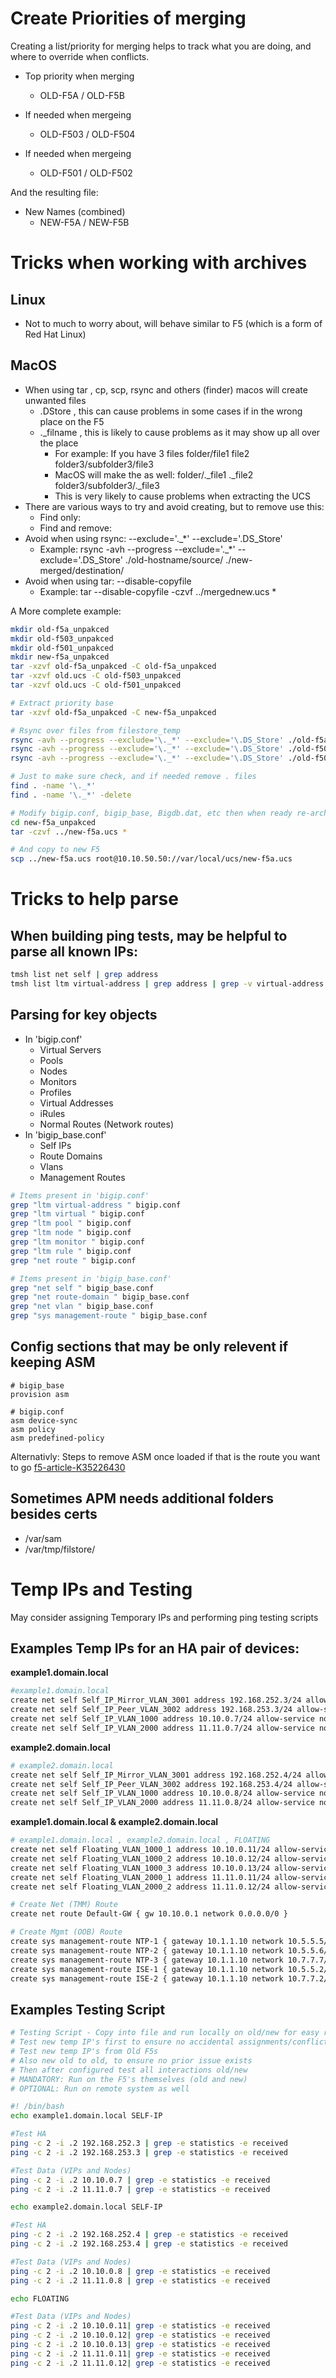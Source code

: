 

# Create Priorities of merging
Creating a list/priority for merging helps to track what you are doing, and where to override when conflicts.

* Top priority when merging
    * OLD-F5A / OLD-F5B

* If needed when mergeing
    * OLD-F503 / OLD-F504

* If needed when mergeing
    * OLD-F501 / OLD-F502

And the resulting file:
* New Names (combined)
    * NEW-F5A / NEW-F5B


# Tricks when working with archives

## Linux

* Not to much to worry about, will behave similar to F5 (which is a form of Red Hat Linux)

## MacOS

* When using tar , cp, scp, rsync and others (finder) macos will create unwanted files
  * .DStore , this can cause problems in some cases if in the wrong place on the F5
  * ._filname , this is likely to cause problems as it may show up all over the place
    * For example: If you have 3 files folder/file1 file2 folder3/subfolder3/file3
    * MacOS will make the as well: folder/._file1 ._file2 folder3/subfolder3/._file3
    * This is very likely to cause problems when extracting the UCS
* There are various ways to try and avoid creating, but to remove use this:
  * Find only: 
  * Find and remove: 
* Avoid when using rsync: --exclude='\._*' --exclude='\.DS_Store'
  * Example: rsync -avh --progress --exclude='\._*' --exclude='\.DS_Store' ./old-hostname/source/ ./new-merged/destination/
* Avoid when using tar: --disable-copyfile
  * Example: tar --disable-copyfile -czvf ../mergednew.ucs *

A More complete example:
```bash
mkdir old-f5a_unpakced
mkdir old-f503_unpakced
mkdir old-f501_unpakced
mkdir new-f5a_unpakced
tar -xzvf old-f5a_unpakced -C old-f5a_unpakced
tar -xzvf old.ucs -C old-f503_unpakced
tar -xzvf old.ucs -C old-f501_unpakced

# Extract priority base
tar -xzvf old-f5a_unpakced -C new-f5a_unpakced

# Rsync over files from filestore_temp
rsync -avh --progress --exclude='\._*' --exclude='\.DS_Store' ./old-f5a_unpakced/var/tmp/filestore_temp/ ./new-f5a_unpakced/var/tmp/filestore_temp
rsync -avh --progress --exclude='\._*' --exclude='\.DS_Store' ./old-f503_unpakced/var/tmp/filestore_temp/ ./new-f5a_unpakced/var/tmp/filestore_temp
rsync -avh --progress --exclude='\._*' --exclude='\.DS_Store' ./old-f501_unpakced/var/tmp/filestore_temp/ ./new-f5a_unpakced/var/tmp/filestore_temp

# Just to make sure check, and if needed remove . files
find . -name '\._*'  
find . -name '\._*' -delete

# Modify bigip.conf, bigip_base, Bigdb.dat, etc then when ready re-archive
cd new-f5a_unpakced
tar -czvf ../new-f5a.ucs *

# And copy to new F5
scp ../new-f5a.ucs root@10.10.50.50://var/local/ucs/new-f5a.ucs
```


# Tricks to help parse

## When building ping tests, may be helpful to parse all known IPs:
```bash
tmsh list net self | grep address
tmsh list ltm virtual-address | grep address | grep -v virtual-address
```

## Parsing for key objects
- In 'bigip.conf'
  - Virtual Servers
  - Pools
  - Nodes
  - Monitors
  - Profiles
  - Virtual Addresses 
  - iRules
  - Normal Routes (Network routes)
- In 'bigip_base.conf'
  - Self IPs
  - Route Domains
  - Vlans
  - Management Routes

```bash
# Items present in 'bigip.conf'
grep "ltm virtual-address " bigip.conf
grep "ltm virtual " bigip.conf
grep "ltm pool " bigip.conf
grep "ltm node " bigip.conf
grep "ltm monitor " bigip.conf
grep "ltm rule " bigip.conf
grep "net route " bigip.conf

# Items present in 'bigip_base.conf'
grep "net self " bigip_base.conf
grep "net route-domain " bigip_base.conf
grep "net vlan " bigip_base.conf
grep "sys management-route " bigip_base.conf
```

## Config sections that may be only relevent if keeping ASM
```
# bigip_base
provision asm

# bigip.conf
asm device-sync
asm policy
asm predefined-policy
```

Alternativly: Steps to remove ASM once loaded if that is the route you want to go
[f5-article-K35226430](https://my.f5.com/manage/s/article/K35226430)

## Sometimes APM needs additional folders besides certs
- /var/sam
- /var/tmp/filstore/


# Temp IPs and Testing

May consider assigning Temporary IPs and performing ping testing scripts

## Examples Temp IPs for an HA pair of devices:

**example1.domain.local**

```bash
#example1.domain.local
create net self Self_IP_Mirror_VLAN_3001 address 192.168.252.3/24 allow-service default traffic-group traffic-group-local-only vlan VLAN_Mirror
create net self Self_IP_Peer_VLAN_3002 address 192.168.253.3/24 allow-service default traffic-group traffic-group-local-only vlan VLAN_Peer
create net self Self_IP_VLAN_1000 address 10.10.0.7/24 allow-service none traffic-group traffic-group-local-only vlan VLAN_1000
create net self Self_IP_VLAN_2000 address 11.11.0.7/24 allow-service none traffic-group traffic-group-local-only vlan VLAN_2000
```

**example2.domain.local**
```bash
# example2.domain.local
create net self Self_IP_Mirror_VLAN_3001 address 192.168.252.4/24 allow-service default traffic-group traffic-group-local-only vlan VLAN_Mirror
create net self Self_IP_Peer_VLAN_3002 address 192.168.253.4/24 allow-service default traffic-group traffic-group-local-only vlan VLAN_Peer
create net self Self_IP_VLAN_1000 address 10.10.0.8/24 allow-service none traffic-group traffic-group-local-only vlan VLAN_1000
create net self Self_IP_VLAN_2000 address 11.11.0.8/24 allow-service none traffic-group traffic-group-local-only vlan VLAN_2000
```

**example1.domain.local & example2.domain.local**
```bash
# example1.domain.local , example2.domain.local , FLOATING
create net self Floating_VLAN_1000_1 address 10.10.0.11/24 allow-service none traffic-group traffic-group-1 vlan VLAN_1000
create net self Floating_VLAN_1000_2 address 10.10.0.12/24 allow-service none traffic-group traffic-group-1 vlan VLAN_1000
create net self Floating_VLAN_1000_3 address 10.10.0.13/24 allow-service none traffic-group traffic-group-1 vlan VLAN_1000
create net self Floating_VLAN_2000_1 address 11.11.0.11/24 allow-service none traffic-group traffic-group-1 vlan VLAN_2000
create net self Floating_VLAN_2000_2 address 11.11.0.12/24 allow-service none traffic-group traffic-group-1 vlan VLAN_2000

# Create Net (TMM) Route
create net route Default-GW { gw 10.10.0.1 network 0.0.0.0/0 }

# Create Mgmt (OOB) Route
create sys management-route NTP-1 { gateway 10.1.1.10 network 10.5.5.5/32 }
create sys management-route NTP-2 { gateway 10.1.1.10 network 10.5.5.6/32 }
create sys management-route NTP-3 { gateway 10.1.1.10 network 10.7.7.7/32 }
create sys management-route ISE-1 { gateway 10.1.1.10 network 10.5.5.2/32 }
create sys management-route ISE-2 { gateway 10.1.1.10 network 10.7.7.2/32 }
```

## Examples Testing Script

```bash
# Testing Script - Copy into file and run locally on old/new for easy repeatability
# Test new temp IP's first to ensure no accidental assignments/conflicts exist in network
# Test new temp IP's from Old F5s
# Also new old to old, to ensure no prior issue exists
# Then after configured test all interactions old/new
# MANDATORY: Run on the F5's themselves (old and new)
# OPTIONAL: Run on remote system as well

#! /bin/bash
echo example1.domain.local SELF-IP

#Test HA
ping -c 2 -i .2 192.168.252.3 | grep -e statistics -e received
ping -c 2 -i .2 192.168.253.3 | grep -e statistics -e received

#Test Data (VIPs and Nodes)
ping -c 2 -i .2 10.10.0.7 | grep -e statistics -e received
ping -c 2 -i .2 11.11.0.7 | grep -e statistics -e received

echo example2.domain.local SELF-IP

#Test HA
ping -c 2 -i .2 192.168.252.4 | grep -e statistics -e received
ping -c 2 -i .2 192.168.253.4 | grep -e statistics -e received

#Test Data (VIPs and Nodes)
ping -c 2 -i .2 10.10.0.8 | grep -e statistics -e received
ping -c 2 -i .2 11.11.0.8 | grep -e statistics -e received

echo FLOATING

#Test Data (VIPs and Nodes)
ping -c 2 -i .2 10.10.0.11| grep -e statistics -e received
ping -c 2 -i .2 10.10.0.12| grep -e statistics -e received
ping -c 2 -i .2 10.10.0.13| grep -e statistics -e received
ping -c 2 -i .2 11.11.0.11| grep -e statistics -e received
ping -c 2 -i .2 11.11.0.12| grep -e statistics -e received
```


